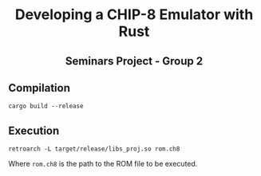 
<div align="center">
    <h1>Developing a CHIP-8 Emulator with Rust</h1>
    <h2>Seminars Project - Group 2</h2>
</div>

## Compilation

```
cargo build --release
```

## Execution

```
retroarch -L target/release/libs_proj.so rom.ch8
```

Where `rom.ch8` is the path to the ROM file to be executed.